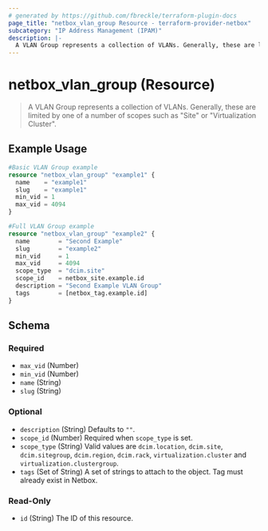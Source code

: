 ```yaml
---
# generated by https://github.com/fbreckle/terraform-plugin-docs
page_title: "netbox_vlan_group Resource - terraform-provider-netbox"
subcategory: "IP Address Management (IPAM)"
description: |-
  A VLAN Group represents a collection of VLANs. Generally, these are limited by one of a number of scopes such as "Site" or "Virtualization Cluster".
---
```


# netbox_vlan_group (Resource)

> A VLAN Group represents a collection of VLANs. Generally, these are limited by one of a number of scopes such as "Site" or "Virtualization Cluster".

## Example Usage

```terraform
#Basic VLAN Group example
resource "netbox_vlan_group" "example1" {
  name    = "example1"
  slug    = "example1"
  min_vid = 1
  max_vid = 4094
}

#Full VLAN Group example
resource "netbox_vlan_group" "example2" {
  name        = "Second Example"
  slug        = "example2"
  min_vid     = 1
  max_vid     = 4094
  scope_type  = "dcim.site"
  scope_id    = netbox_site.example.id
  description = "Second Example VLAN Group"
  tags        = [netbox_tag.example.id]
}
```

<!-- schema generated by tfplugindocs -->
## Schema

### Required

- `max_vid` (Number)
- `min_vid` (Number)
- `name` (String)
- `slug` (String)

### Optional

- `description` (String) Defaults to `""`.
- `scope_id` (Number) Required when `scope_type` is set.
- `scope_type` (String) Valid values are `dcim.location`, `dcim.site`, `dcim.sitegroup`, `dcim.region`, `dcim.rack`, `virtualization.cluster` and `virtualization.clustergroup`.
- `tags` (Set of String) A set of strings to attach to the object. Tag must already exist in Netbox.

### Read-Only

- `id` (String) The ID of this resource.


